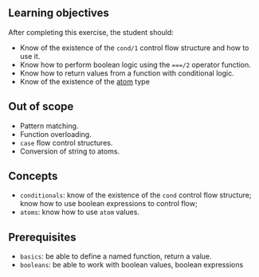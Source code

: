 ## Learning objectives

After completing this exercise, the student should:

- Know of the existence of the `cond/1` control flow structure and how to use it.
- Know how to perform boolean logic using the `===/2` operator function.
- Know how to return values from a function with conditional logic.
- Know of the existence of the [atom][atom] type

## Out of scope

- Pattern matching.
- Function overloading.
- `case` flow control structures.
- Conversion of string to atoms.

## Concepts

- `conditionals`: know of the existence of the `cond` control flow structure; know how to use boolean expressions to control flow;
- `atoms`: know how to use `atom` values.

## Prerequisites

- `basics`: be able to define a named function, return a value.
- `booleans`: be able to work with boolean values, boolean expressions

[atom]: https://elixir-lang.org/getting-started/basic-types.html#atoms
